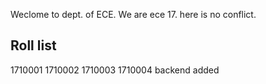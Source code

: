 Weclome to dept. of ECE.
We are ece 17.
here is no conflict.
## Roll list
1710001
1710002
1710003
1710004
backend added